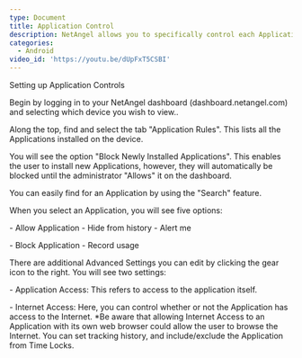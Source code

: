 ```yaml
---
type: Document
title: Application Control
description: NetAngel allows you to specifically control each Application on your devices
categories:
  - Android
video_id: 'https://youtu.be/dUpFxT5CSBI'
---
```

Setting up Application Controls



Begin by logging in to your NetAngel dashboard (dashboard.netangel.com) and selecting which device you wish to view.. 



Along the top, find and select the tab "Application Rules". This lists all the Applications installed on the device.



You will see the option "Block Newly Installed Applications". This enables the user to install new Applications, however, they will automatically be blocked until the administrator "Allows" it on the dashboard. 



You can easily find for an Application by using the "Search" feature. 



When you select an Application, you will see five options:

\- Allow Application           - Hide from history       - Alert me

\- Block Application           - Record usage



There are additional Advanced Settings you can edit by clicking the gear icon to the right. You will see two settings:

\- Application Access: This refers to access to the application itself.

\- Internet Access: Here, you can control whether or not the Application has access to the Internet. *Be aware that allowing Internet Access to an Application with its own web browser could allow the user to browse the Internet. You can set tracking history, and include/exclude the Application from Time Locks.
